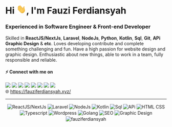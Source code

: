 <h1 align="left">Hi <img src="https://raw.githubusercontent.com/ABSphreak/ABSphreak/master/gifs/Hi.gif" width="30px">, I'm Fauzi Ferdiansyah</h1>
<h3 align="left">Experienced in Software Engineer & Front-end Developer</h3>
<p>Skilled in <b>ReactJS/NextJs</b>, <b>Laravel</b>, <b>NodeJs</b>, <b>Python</b>, <b>Kotlin</b>, <b>Sql</b>, <b>Git</b>, <b>APi</b> <b>Graphic Design</b> & <b>etc</b>. Loves developing contribute and complete something challenging and fun. Have a high passion for website design and graphic design. Enthusiastic about new things, able to work in a team, fully responsible and reliable. </p>
<p align="left">
  <h4>⚡ Connect with me on</h4>
  <a target="_blank" href="https://www.linkedin.com/in/fauzi-ferdiansyah/
" ><img height="25" src="https://img.shields.io/badge/linkedin-blue.svg?&style=for-the-badge&logo=LINKEDIN&logoColor=white" /></a>
  <a target="_blank" href="https://fauzifrd.medium.com/"><img height="25" src="https://img.shields.io/badge/Medium-006400?style=for-the-badge&logo=medium&logoColor=white" ></a>
  <a target="_blank" href="https://www.instagram.com/fauzi_ferdiansyah18/"><img height="25" src="https://img.shields.io/badge/instagram-%23E4405F.svg?&style=for-the-badge&logo=instagram&logoColor=white" ></a>
  <a target="_blank" href="https://t.me/fauzi_ferdiansyah"><img height="25" src="https://img.shields.io/badge/Telegram-2CA5E0?style=for-the-badge&logo=telegram&logoColor=white" ></a>
  <a target="_blank" href="https://codepen.io/fauziferdiansyah"><img height="25" src="https://img.shields.io/badge/Codepen-1e1f26?style=for-the-badge&logo=codepen&logoColor=white" ></a>
  <a target="_blank" href="https://github.com/FauziFerdiansyah"><img height="25" src="https://img.shields.io/badge/GitHub-eeeeee?style=for-the-badge&logo=github&logoColor=black" ></a>
  <a target="_blank" href="https://id.pinterest.com/fauzi_ferdiansyah/"><img height="25" src="https://img.shields.io/badge/Pinterest-%23E60023.svg?&style=for-the-badge&logo=Pinterest&logoColor=white" ></a>
  <a target="_blank" href="https://discordapp.com/users/374527573784395777"><img height="25" src="https://img.shields.io/badge/Discord-7289DA?style=for-the-badge&logo=discord&logoColor=white" ></a>
  </br>
  <div>🌐 <a href="https://fauziferdiansyah.xyz/">https://fauziferdiansyah.xyz/</a></div>
</p>
<!-- <h4 align="left"><strong>📰 Medium.com Latest Article</strong></h4> -->
<!-- <p align="left"><a target="_blank" href="https://github-readme-medium-recent-article.vercel.app/medium/@fauzifrd/0"><img src="https://github-readme-medium-recent-article.vercel.app/medium/@fauzifrd/0" alt="Recent Article 0"></p> -->
<!-- <p><img src="https://github-readme-medium.vercel.app/?username=fauzifrd&limit=3&bg=0d1117&text=white" alt="Recent Article"></p> -->
<hr>
<p align="center">
  <img align="center" src="https://img.shields.io/badge/NextJs-80%25-brightgreen" alt="ReactJS/NextJs">
  <img align="center" src="https://img.shields.io/badge/Laravel-84%25-b9b411" alt="Laravel">
  <img align="center" src="https://img.shields.io/badge/NodeJs-63%25-118ab9" alt="NodeJs">
  <img align="center" src="https://img.shields.io/badge/Kotlin-26%25-b911ac" alt="Kotlin">
  <img align="center" src="https://img.shields.io/badge/Sql-85%25-11b945" alt="Sql">
  <img align="center" src="https://img.shields.io/badge/APi-75%25-b91140" alt="APi">
  <img align="center" src="https://img.shields.io/badge/Html & Css-90%25-5211b9" alt="HTML CSS">
  <img align="center" src="https://img.shields.io/badge/Typescript-80%25-153045" alt="Typescript">
  <img align="center" src="https://img.shields.io/badge/WP-67%25-11b9b9" alt="Wordpress">
  <img align="center" src="https://img.shields.io/badge/Go-30%25-b9b411" alt="Golang">
  <img align="center" src="https://img.shields.io/badge/SEO-76%25-a3010e" alt="SEO">
  <img align="center" src="https://img.shields.io/badge/Graphic Design-87%25-b9116e" alt="Graphic Design">
  <img align="center" src="https://komarev.com/ghpvc/?username=fauziferdiansyah&label=Profile%20views&color=0e75b6" alt="fauziferdiansyah" />
</p>
<!-- <img align="left" src="https://github-readme-stats.vercel.app/api/top-langs?username=fauziferdiansyah&show_icons=true&locale=en&layout=default&theme=monokai" alt="fauziferdiansyah" /> -->
<!-- <img src="https://github-readme-stackoverflow.vercel.app/?userID=11276325&theme=dark" /> -->

<!--<p align="center">
  <img src="https://komarev.com/ghpvc/?username=fauziferdiansyah&label=Profile%20visitors&color=0e75b6&style=flat-square" alt="fauziferdiansyah" />
   <img src="https://img.shields.io/youtube/channel/views/UClRUc1yZpMnQGtJht6m3z5w?label=Youtube&style=flat-square" alt="fauziferdiansyah" /> 
</p> -->
<!--
**FauziFerdiansyah/fauziferdiansyah** is a ✨ _special_ ✨ repository because its `README.md` (this file) appears on your GitHub profile.

Here are some ideas to get you started:

- 🔭 I’m currently working on ...
- 🌱 I’m currently learning ...
- 👯 I’m looking to collaborate on ...
- 🤔 I’m looking for help with ...
- 💬 Ask me about ...
- 📫 How to reach me: ...
- 😄 Pronouns: ...
- ⚡ Fun fact: ...
-->
